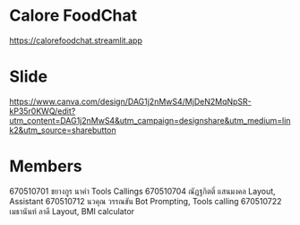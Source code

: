 # Calore FoodChat
https://calorefoodchat.streamlit.app

# Slide
https://www.canva.com/design/DAG1j2nMwS4/MjDeN2MqNpSR-kP35r0KWQ/edit?utm_content=DAG1j2nMwS4&utm_campaign=designshare&utm_medium=link2&utm_source=sharebutton

# Members
670510701 ชยางกูร นาคำ Tools Callings
670510704 ณัฏฐกิตติ์ แสนมงคล Layout, Assistant
670510712 นวคุณ วรรณขัน Bot Prompting, Tools calling
670510722 เมธานันท์ ลาดี Layout, BMI calculator
